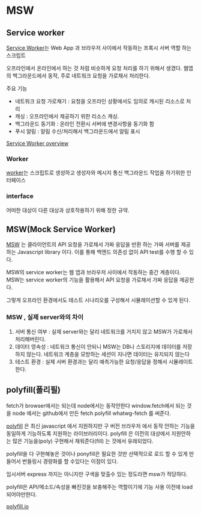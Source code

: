 # MSW

## Service worker

[Service Worker](https://developer.mozilla.org/ko/docs/Web/API/Service_Worker_API)는 Web App 과 브라우저 사이에서 작동하는 프록시 서버 역할 하는 스크립트

오프라인에서 온라인에서 하는 것 처럼 비슷하게 요청 처리를 하기 위해서 생겼다. 웹앱의 백그라운드에서 동작, 주로 네트워크 요청을 가로채서 처리한다.

주요 기능

* 네트워크 요청 가로채기 : 요청을 오프라인 상황에서도 임의로 캐시된 리소스로 처리
* 캐싱 : 오프라인에서 제공하기 위한 리소스 캐싱.
* 백그라운드 동기화 : 온라인 전환시 서버에 변경사항을 동기화 함
* 푸시 알림 : 알림 수신/처리해서 백그라운드에서 알림 표시

[Service Worker overview](https://developer.chrome.com/docs/workbox/service-worker-overview/)

### Worker

[worker](https://developer.mozilla.org/ko/docs/Web/API/Worker)는 스크립트로 생성하고 생성자와 메시지 통신 백그라운드 작업을 하기위한 인터페이스

### interface

어떠한 대상이 다른 대상과 상호작용하기 위해 정한 규약.

## MSW(Mock Service Worker)

[MSW](https://mswjs.io/) 는 클라이언트의 API 요청을 가로채서 가짜 응답을 반환 하는 가짜 서버를 제공하는 Javascript library 이다. 이를 통해 백엔드 의존성 없이 API test를 수행 할 수 있다.

MSW의 service worker는 웹 앱과 브라우저 사이에서 작동하는 중간 계층이다. MSW는 service worker의 기능을 활용해서 API 요청을 가로채서 가짜 응답을 제공한다.

그렇게 오프라인 환경에서도 테스트 시나리오를 구성해서 시뮬레이션할 수 있게 된다.

### MSW , 실제 server와의 차이

1. 서버 통신 여부 : 실제 server와는 달리 네트워크를 거치지 않고 MSW가 가로채서 처리해버린다.
2. 데이터 영속성 : 네트워크 통신이 안되니 MSW는 DB나 스토리지에 데이터를 저장하지 않는다. 네트워크 계층을 모방하는 세션이 지나면 데이터는 유지되지 않는다
3. 테스트 환경 : 실제 서버 환경과는 달리 예측가능한 요청/응답을 정해서 시뮬레이트한다.

## polyfill(폴리필)

fetch가 browser에서는 되는데 node에서는 동작안한다
window.fetch에서 되는 것을 node 에서는 github에서 만든 fetch polyfill whatwg-fetch 를 써준다.

[polyfill](https://developer.mozilla.org/ko/docs/Glossary/Polyfill) 은 최신 javascript 에서 지원하지만 구 버전 브라우저 에서 동작 안하는 기능을 동일하게 기능하도록 지원하는 라이브러리이다. polyfill 은 이전의 대상에서 지원안하는 많은 기능을(poly) 구현해서 채워준다(fill) 는 것에서 유래되었다.

polyfill을 다 구현해놓은 것이나 ponyfill은 필요한 것만 선택적으로 로드 할 수 있게 만들어서 번들링시 경량화를 할 수있다는 이점이 있다.

임시서버 express 까지는 아니지만 구색을 맞출수 있는 정도라면 msw가 적당하다.

polyfill은 API/메소드/속성을 빠진것을 보충해주는 역할이기에 기능 사용 이전에 load되어야만한다.

[polyfill.io](https://polyfill.io/v3/)
